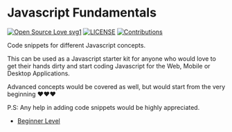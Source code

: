 # Javascript Fundamentals

[![Open Source Love svg1](https://badges.frapsoft.com/os/v1/open-source.svg?v=103)](https://github.com/AdoraNwodo/javascript-fundamentals/)
[![LICENSE](https://img.shields.io/github/license/AdoraNwodo/javascript-fundamentals.svg)](https://github.com/AdoraNwodo/javascript-fundamentals/)
[![Contributions](https://img.shields.io/badge/contributions-welcome-orange.svg)](https://github.com/AdoraNwodo/javascript-fundamentals/network/members)

Code snippets for different Javascript concepts.

This can be used as a Javascript starter kit for anyone who would love to get their hands dirty and start coding Javascript for the Web, Mobile or Desktop Applications.

Advanced concepts would be covered as well, but would start from the very beginning ❤️❤️❤️

P.S: Any help in adding code snippets would be highly appreciated.

   - [Beginner Level](https://github.com/AdoraNwodo/javascript-fundamentals/beginner)
